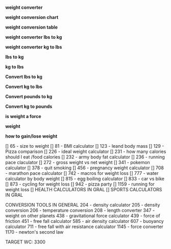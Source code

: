 **weight converter**

**weight conversion chart**

**weight conversion table**

**weight converter lbs to kg**

**weight converter kg to lbs**

**lbs to kg**
          
**kg to lbs**

**Convert lbs to kg**

**Convert kg to lbs**

**Convert pounds to kg**

**Convert kg to pounds**

**is weight a force**

**weight**

**how to gain/lose weight**


[] 65 - size to weight
[] 81 - BMI calculator
[] 123 - leand body mass
[] 129 - Pizza comparison
[] 226 - ideal weight calculator
[] 231 - how many calories should I eat /food calories
[] 232 - army body fat calculator
[] 236 - running pace claculator
[] 272 - gross weight vs net weight
[] 341 - pokemon calculator
[] 378 - quit smoking
[] 456 - pregnancy weight calculator
[] 708 - marathon pace calculator
[] 742 - macros for weight loss
[] 777 - water calculator by body weight
[] 815 - egg boiling calculator
[] 833 - car vs bike
[] 873 - cycling for weight loss
[] 942 - pizza party
[] 1159 - running for weight loss
[] HEALTH CALCULATORS IN GRAL
[] SPORTS CALCULATORS IN GRAL



CONVERSION TOOLS IN GENERAL
204 - density calculator
205 - density conversion
206 - temperature conversion
208 - length converter
347 - weight on other planets
438 - gravitational force calculator
439 - force of friction
451 - free fall calculator
585 - air density calculator
607 - buoyancy calculator
711 - free fall with air resistance calculator
1145 - force converter
1170 - newton's second law

TARGET WC: 3300

